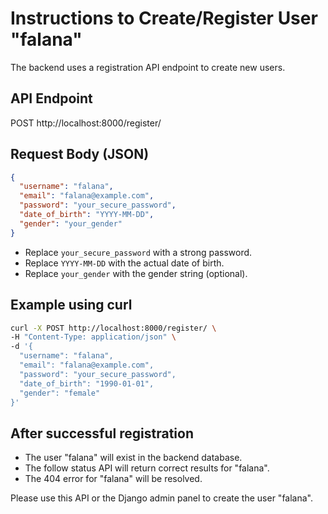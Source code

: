 # Instructions to Create/Register User "falana"

The backend uses a registration API endpoint to create new users.

## API Endpoint

POST http://localhost:8000/register/

## Request Body (JSON)

```json
{
  "username": "falana",
  "email": "falana@example.com",
  "password": "your_secure_password",
  "date_of_birth": "YYYY-MM-DD",
  "gender": "your_gender"
}
```

- Replace `your_secure_password` with a strong password.
- Replace `YYYY-MM-DD` with the actual date of birth.
- Replace `your_gender` with the gender string (optional).

## Example using curl

```bash
curl -X POST http://localhost:8000/register/ \
-H "Content-Type: application/json" \
-d '{
  "username": "falana",
  "email": "falana@example.com",
  "password": "your_secure_password",
  "date_of_birth": "1990-01-01",
  "gender": "female"
}'
```

## After successful registration

- The user "falana" will exist in the backend database.
- The follow status API will return correct results for "falana".
- The 404 error for "falana" will be resolved.

Please use this API or the Django admin panel to create the user "falana".
